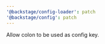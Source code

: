```yaml
---
'@backstage/config-loader': patch
'@backstage/config': patch
---
```


Allow colon to be used as config key.
